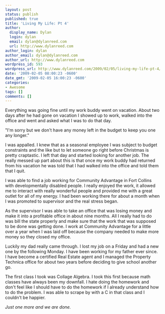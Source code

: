 ```yaml
---
layout: post
status: publish
published: true
title: 'Living My Life: Pt 4'
author:
  display_name: Dylan
  login: dylan
  email: dylan@dylanreed.com
  url: http://www.dylanreed.com
author_login: dylan
author_email: dylan@dylanreed.com
author_url: http://www.dylanreed.com
wordpress_id: 593
wordpress_url: http://www.dylanreed.com/2009/02/05/living-my-life-pt-4/
date: '2009-02-05 08:00:23 -0600'
date_gmt: '2009-02-05 16:00:23 -0600'
categories:
- Awesome
tags: []
comments: []
---
```

<p>Everything was going fine until my work buddy went on vacation. About two days after he had gone on vacation I showed up to work, walked into the office and went and asked what I was to do that day.  </p>
<p>"I'm sorry but we don't have any money left in the budget to keep you one any longer."  </p>
<p>I was appalled. I knew that as a seasonal employee I was subject to budget constraints and the like but to let someone go right before Christmas is pretty craptastic. I left that day and started looking for another job. The really messed up part about this is that once my work buddy had returned from his vacation he was told that I had walked into the office and told them that I quit.  </p>
<p>I was able to find a job working for Community Advantage in Fort Collins with developmentally disabled people. I really enjoyed the work, it allowed me to interact with really wonderful people and provided me with a great outlet for all of my energy. I had been working there for about a month when I was promoted to supervisor and the real stress began.  </p>
<p>As the supervisor I was able to take an office that was losing money and make it into a profitable office in about nine months. All I really had to do was bill the state properly and make sure that the work that was supposed to be done was getting done. I work at Community Advantage for a little over a year when I was laid off because the company needed to make more money so they closed my office.  </p>
<p>Luckily my dad really came through. I lost my job on a Friday and had a new one by the following Monday. I have been working for my father ever since. I have become a certified Real Estate agent and I managed the Property Technica office for about two years before deciding to give school another go.  </p>
<p>The first class I took was Collage Algebra. I took this first because math classes have always been my downfall. I hate doing the homework and don't feel like I should have to do the homework if I already understand how to do the problem. I was able to scrape by with a C in that class and I couldn't be happier. </p></p>
<p><i>Just one more and we are done.</i></p></p>
